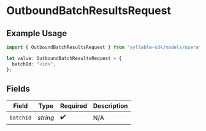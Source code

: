 # OutboundBatchResultsRequest

## Example Usage

```typescript
import { OutboundBatchResultsRequest } from "syllable-sdk/models/operations";

let value: OutboundBatchResultsRequest = {
  batchId: "<id>",
};
```

## Fields

| Field              | Type               | Required           | Description        |
| ------------------ | ------------------ | ------------------ | ------------------ |
| `batchId`          | *string*           | :heavy_check_mark: | N/A                |